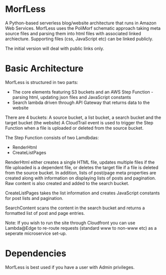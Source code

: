 # MorfLess

A Python-based serverless blog/website architecture that runs in Amazon Web Services. MorfLess uses the PoliMorf schematic approach taking meta source files and parsing them into html files with associated linked archiecture. Supporting files (css, JavaScript etc) can be linked publicly. 

The initial version will deal with public links only.

# Basic Architecture
MorfLess is structured in two parts: 
- The core elements featuring S3 buckets and an AWS Step Function - parsing html, updating json files and JavaScript constants
- Search lambda driven through API Gateway that returns data to the website

There are 4 buckets: A source bucket, a list bucket, a search bucket and the target bucket (the website)
A CloudTrail event is used to trigger the Step Function when a file is uploaded or deleted from the source bucket. 

The Step Function consists of two Lamdbdas:
- RenderHtml
- CreateListPages 

RenderHtml either creates a single HTML file, updates multiple files if the file uploaded is a dependent file, or deletes the target file if a file is deleted from the source bucket. In addition, lists of post/page meta properties are created along with information on displaying lists of posts and pagination. Raw content is also created and added to the search bucket.

CreateListPages takes the list information and creates JavaScript constants for post lists and pagination. 

SearchContent scans the content in the search bucket and returns a formatted list of post and page entries.

Note: If you wish to run the site through Cloudfront you can use Lambda@Edge to re-route requests (standard www to non-www etc) as a seperate microservice set-up.

# Dependencies
MorfLess is best used if you have a user with Admin privileges. 
